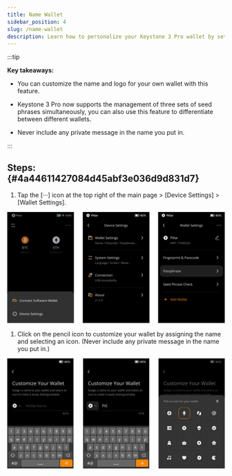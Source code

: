```yaml
---
title: Name Wallet
sidebar_position: 4
slug: /name-wallet
description: Learn how to personalize your Keystone 3 Pro wallet by setting a name and choosing an icon with step-by-step guidance.
---
```




:::tip

**Key takeaways:**
- You can customize the name and logo for your own wallet with this feature.

- Keystone 3 Pro now supports the management of three sets of seed phrases simultaneously, you can also use this feature to differentiate between different wallets.

- Never include any private message in the name you put in.

:::




## Steps: {#4a44611427084d45abf3e036d9d831d7}

1. Tap the [···] icon at the top right of the main page &gt; [Device Settings] &gt; [Wallet Settings].

  ![](./696745909.png)

1. Click on the pencil icon to customize your wallet by assigning the name and selecting an icon. (Never include any private message in the name you put in.)

  ![](./1094123015.png)

